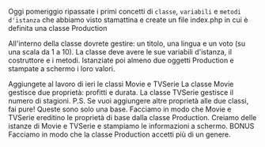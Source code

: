 Oggi pomeriggio ripassate i primi concetti di `classe`, `variabili` e `metodi d'istanza` che abbiamo visto stamattina e create un file index.php in cui è definita una classe Production

All'interno della classe dovrete gestire:
     un titolo, 
     una lingua e 
     un voto (su una scala da 1 a 10). 
La classe deve avere le sue variabili d'istanza, il costruttore e i metodi. Istanziate poi almeno due oggetti Production e stampate a schermo i loro valori.

<!-- BONUS 1 Creare un layout completo per stampare a schermo una lista di produzioni. Facciamo attenzione all’organizzazione del codice, suddividendolo in appositi file e cartelle. Possiamo ad esempio organizzare il codice:
creando un file dedicato ai dati (tipo le array di oggetti) che potremmo chiamare db.php
mettendo ciascuna classe nel proprio file e magari raggruppare tutte le classi in una cartella dedicata che possiamo chiamare Models
organizzando il layout dividendo la struttura ed i contenuti in file e parziali dedicati.
BONUS 2 Create una classe Genre (gli attributi potrebbero essere nome e descrizione) e fate in modo che la classe Production accetti un genere nel costruttore. Aggiornate le informazioni stampate a schermo con il genere. -->


Aggiungete al lavoro di ieri le classi Movie e TVSerie
La classe Movie gestisce due proprietà: profitti e durata.
La classe TVSerie gestisce il numero di stagioni.
P.S. Se vuoi aggiungere altre proprietà alle due classi, fai pure! Queste sono solo una base.
Facciamo in modo che Movie e TVSerie ereditino le proprietà di base dalla classe Production.
Creiamo delle istanze di Movie e TVSerie e stampiamo le informazioni a schermo.
BONUS Facciamo in modo che la classe Production accetti più di un genere.